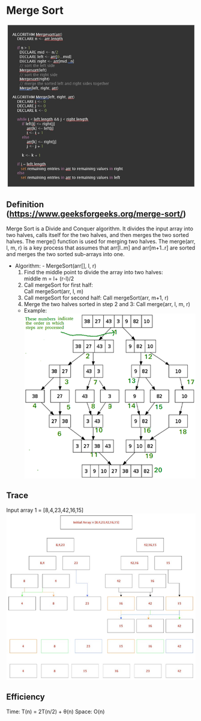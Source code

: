#  Merge Sort

![Merge Sort Pseudocode](../Sorting/mergeSortPseudoCode.jpg)

## Definition (https://www.geeksforgeeks.org/merge-sort/)
Merge Sort is a Divide and Conquer algorithm. It divides the input array into two halves, calls itself for the two halves, and then merges the two sorted halves. The merge() function is used for merging two halves. The merge(arr, l, m, r) is a key process that assumes that arr[l..m] and arr[m+1..r] are sorted and merges the two sorted sub-arrays into one.
  -  Algorithm:
    -  MergeSort(arr[], l,  r) 
        1.  Find the middle point to divide the array into two halves:  
             middle m = l+ (r-l)/2 
        2.  Call mergeSort for first half:   
             Call mergeSort(arr, l, m) 
        3.  Call mergeSort for second half:
             Call mergeSort(arr, m+1, r)
        4.  Merge the two halves sorted in step 2 and 3:
             Call merge(arr, l, m, r)
        -  Example:
        ![Merge Sort Example](../Sorting/mergesort.png)

##  Trace
Input array 1 = [8,4,23,42,16,15]
![Insertion Sort Passes](../Sorting/mergeSortPasses.jpg)


## Efficiency

Time:  T(n) = 2T(n/2) + θ(n)
Space:  O(n)